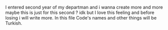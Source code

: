   I entered second year of my departman and i wanna create more and more maybe this is just for this second ? idk
  but I love this feeling and before losing i will write more.
   In this file Code's names and other things will be Turkish.
